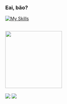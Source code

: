 ### Eai, bão?

<div style="display: inline_block" align="start">
  
  [![My Skills](https://skillicons.dev/icons?i=js,ts,php,python,html,css,vue,graphql,nuxtjs,docker)](https://skillicons.dev)
</div>
<br />
<div align="start">
  <img
    height="180em"
    src="https://github-readme-stats.vercel.app/api/top-langs/?username=PedroAugustoRibas&langs_count=8&count_private=true&theme=radical&layout=compact"
  />
</div>
<br />
<div align="start">
  <a href="https://github.com/PedroAugustoRibas/PedroAugustoRibas"
    ><img src="https://img.shields.io/badge/GitHub-100000?style=for-the-badge&logo=github&logoColor=white" target="_blank"
  /></a>
  <a href="https://www.linkedin.com/in/pedro-augusto-253a67155/" target="_blank"
    ><img src="https://img.shields.io/badge/-LinkedIn-%230077B5?style=for-the-badge&logo=linkedin&logoColor=white" target="_blank"
  /></a>
</div>
 
